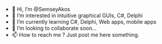 - 👋 Hi, I’m @SemseyAkos
- 👀 I’m interested in intuitive graphical GUIs, C#, Delphi
- 🌱 I’m currently learning C#, Delphi, Web apps, mobile apps
- 💞️ I’m looking to collaborate soon...
- 📫 How to reach me ? Just post me here something.

<!---
SemseyAkos/SemseyAkos is a ✨ special ✨ repository because its `README.md` (this file) appears on your GitHub profile.
You can click the Preview link to take a look at your changes.
--->
